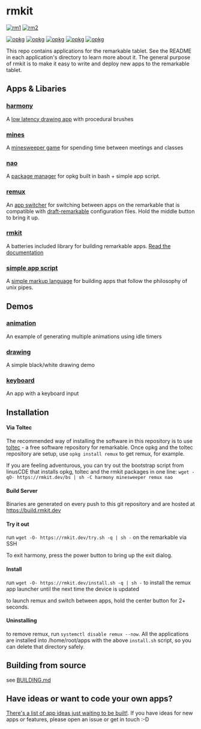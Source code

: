 # rmkit

[![rm1](https://img.shields.io/badge/rM1-supported-green)](https://remarkable.com/store/remarkable)
[![rm2](https://img.shields.io/badge/rM2-unknown-yellow)](https://remarkable.com/store/remarkable-2)



[![opkg](https://img.shields.io/badge/OPKG-harmony-blue)](https://github.com/toltec-dev/toltec)
[![opkg](https://img.shields.io/badge/OPKG-mines-blue)](https://github.com/toltec-dev/toltec)
[![opkg](https://img.shields.io/badge/OPKG-nao-blue)](https://github.com/toltec-dev/toltec)
[![opkg](https://img.shields.io/badge/OPKG-remux-blue)](https://github.com/toltec-dev/toltec)
[![opkg](https://img.shields.io/badge/OPKG-simple-blue)](https://github.com/toltec-dev/toltec)

This repo contains applications for the remarkable tablet. See the README in
each application's directory to learn more about it. The general purpose of
rmkit is to make it easy to write and deploy new apps to the remarkable tablet.

## Apps & Libaries

### [harmony](src/harmony)

A [low latency drawing app](https://rmkit.dev/apps/harmony) with procedural brushes

### [mines](src/minesweeper)

A [minesweeper game](https://rmkit.dev/apps/minesweeper) for spending time between meetings and classes

### [nao](src/nao)

A [package manager](https://rmkit.dev/apps/nao) for opkg built in bash + simple app script.

### [remux](src/remux)

An [app switcher](https://rmkit.dev/apps/remux) for switching between apps on the remarkable that is compatible
with [draft-remarkable](https://github.com/dixonary/draft-reMarkable/)
configuration files. Hold the middle button to bring it up.

### [rmkit](src/rmkit)

A batteries included library for building remarkable apps. [Read the documentation](https://docs.rmkit.dev)

### [simple app script](src/simple)

A [simple markup language](https://rmkit.dev/apps/sas) for building apps that
follow the philosophy of unix pipes.

## Demos

### [animation](src/animation_demo)

An example of generating multiple animations using idle timers

### [drawing](src/drawing_demo)

A simple black/white drawing demo

### [keyboard](src/keyboard_demo)

An app with a keyboard input

## Installation

#### Via Toltec

The recommended way of installing the software in this repository is to use
[toltec](https://github.com/toltec-dev/toltec) - a free software repository for
remarkable. Once opkg and the toltec repository are setup, use `opkg install
remux` to get remux, for example.


If you are feeling adventurous, you can try out the bootstrap script from
linusCDE that installs opkg, toltec and the rmkit packages in one line: `wget -qO-
https://rmkit.dev/bs | sh -C harmony minesweeper remux nao`

#### Build Server

Binaries are generated on every push to this git repository and are hosted at
https://build.rmkit.dev

#### Try it out

run `wget -O- https://rmkit.dev/try.sh -q | sh -` on the remarkable via SSH

To exit harmony, press the power button to bring up the exit dialog.

#### Install

run `wget -O- https://rmkit.dev/install.sh -q | sh -` to install the remux app launcher until the next time the device is updated

to launch remux and switch between apps, hold the center button for 2+ seconds.

#### Uninstalling

to remove remux, run `systemctl disable remux --now`. All the applications are
installed into /home/root/apps with the above `install.sh` script, so you can
delete that directory safely.

## Building from source

see [BUILDING.md](docs/BUILDING.md)

## Have ideas or want to code your own apps?

[There's a list of app ideas just waiting to be built!](docs/APP_IDEAS.md). If
you have ideas for new apps or features, please open an issue or get in touch
:-D
